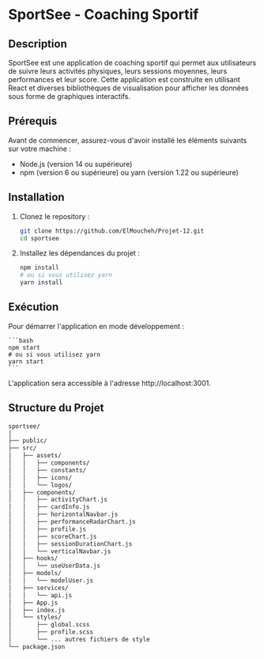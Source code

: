 # SportSee - Coaching Sportif

## Description

SportSee est une application de coaching sportif qui permet aux utilisateurs de suivre leurs activités physiques, leurs sessions moyennes, leurs performances et leur score. Cette application est construite en utilisant React et diverses bibliothèques de visualisation pour afficher les données sous forme de graphiques interactifs.

## Prérequis

Avant de commencer, assurez-vous d'avoir installé les éléments suivants sur votre machine :

- Node.js (version 14 ou supérieure)
- npm (version 6 ou supérieure) ou yarn (version 1.22 ou supérieure)

## Installation

1. Clonez le repository :

   ```bash
   git clone https://github.com/ElMoucheh/Projet-12.git
   cd sportsee
   ```

2. Installez les dépendances du projet :

    ```bash
    npm install
    # ou si vous utilisez yarn
    yarn install
    ```

## Exécution

Pour démarrer l'application en mode développement :

    ```bash
    npm start
    # ou si vous utilisez yarn
    yarn start
    ```

L'application sera accessible à l'adresse http://localhost:3001.

## Structure du Projet
```bash
sportsee/
│
├── public/
├── src/
│   ├── assets/
│   │   ├── components/
│   │   ├── constants/
│   │   ├── icons/
│   │   └── logos/
│   ├── components/
│   │   ├── activityChart.js
│   │   ├── cardInfo.js
│   │   ├── horizontalNavbar.js
│   │   ├── performanceRadarChart.js
│   │   ├── profile.js
│   │   ├── scoreChart.js
│   │   ├── sessionDurationChart.js
│   │   └── verticalNavbar.js
│   ├── hooks/
│   │   └── useUserData.js
│   ├── models/
│   │   └── modelUser.js
│   ├── services/
│   │   └── api.js
│   ├── App.js
│   ├── index.js
│   └── styles/
│       ├── global.scss
│       ├── profile.scss
│       └── ... autres fichiers de style
└── package.json
```
